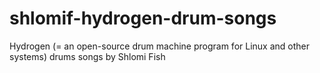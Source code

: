 # shlomif-hydrogen-drum-songs
Hydrogen (= an open-source drum machine program for Linux and other systems) drums songs by Shlomi Fish
